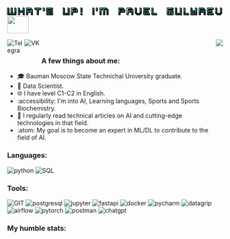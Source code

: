 <p>
  <img align='center' src="https://github.com/paverGulyaevich/paverGulyaevich/blob/main/text.gif" width='600' height='20' />
  <img align='center' src="https://media3.giphy.com/media/jcphjXkgPV8tOsAZPi/giphy.gif?cid=ecf05e47iod42gqy2ufcx8wcoablx04vf685xn0dvp5jm48p&ep=v1_gifs_search&rid=giphy.gif&ct=g" width='50' height='40'/>
</p>

<a href="https://t.me/paver_gulyaevich" target="blank"><img align="left" src="https://cdn-icons-png.flaticon.com/512/906/906377.png" alt="Telegram" height="40" width="40" /></a>&nbsp;
<a href="https://www.vk.com/pavergulyaevich"><img align="left" alt="VK" height="40" width="40" src="https://upload.wikimedia.org/wikipedia/commons/thumb/f/f3/VK_Compact_Logo_%282021-present%29.svg/2048px-VK_Compact_Logo_%282021-present%29.svg.png" /></a>
<img align='right' src="https://media3.giphy.com/media/ubTm0qEprEvOo/giphy.webp?cid=ecf05e47i2jq1xccvdpgvts4f64uhie8ea0yqh1a5unor8ik&ep=v1_gifs_search&rid=giphy.webp&ct=g" height="300"/>

### A few things about me:
- :mortar_board: Bauman Moscow State Technichal University graduate.
- :briefcase: Data Scientist.
- :globe_with_meridians: I have level C1-C2 in English.
- :accessibility: I'm into AI, Learning languages, Sports and Sports Biochemistry.
- :book: I regularly read technical articles on AI and cutting-edge technologies in that field.
- :atom: My goal is to become an expert in ML/DL to contribute to the field of AI.

### Languages:

<p align="left">
      <img src="https://www.vectorlogo.zone/logos/python/python-icon.svg" alt="python" width="45" height="45"/>
      <img src="https://media.istockphoto.com/id/1298834585/vector/sql-icon-major-database-format-vector-icon-illustration.jpg?s=612x612&w=0&k=20&c=GibfLwPw_hjsQMVQUMf-GQIzrp3Bkh_KWOoN5WpOiPI=" alt="SQL" width="40" height="45"/> 
</p>

### Tools:

<p align="left">
      <img src="https://www.vectorlogo.zone/logos/git-scm/git-scm-icon.svg" alt="GIT" width="45" height="45"/>
      <img src="https://www.vectorlogo.zone/logos/postgresql/postgresql-icon.svg" alt="postgresql" width="45" height="45"/>
      <img src="https://upload.wikimedia.org/wikipedia/commons/thumb/3/38/Jupyter_logo.svg/1200px-Jupyter_logo.svg.png" alt="jupyter" width="40" height="45"/>
      <img src="https://cdn.worldvectorlogo.com/logos/fastapi.svg" alt="fastapi" width="45" height="45"/>
      <img src="https://www.vectorlogo.zone/logos/docker/docker-official.svg" alt="docker" width="50" height="40"/>
      <img src="https://upload.wikimedia.org/wikipedia/commons/thumb/1/1d/PyCharm_Icon.svg/1200px-PyCharm_Icon.svg.png" alt="pycharm" width="45" height="45"/>
      <img src="https://upload.wikimedia.org/wikipedia/commons/thumb/c/c9/DataGrip.svg/1200px-DataGrip.svg.png" alt="datagrip" width="45" height="45"/>
      <img src="https://airflow.apache.org/docs/apache-airflow/2.3.2/_images/pin_large.png" alt="airflow" width="45" height="45"/>
      <img src="https://upload.wikimedia.org/wikipedia/commons/thumb/1/10/PyTorch_logo_icon.svg/640px-PyTorch_logo_icon.svg.png" alt="pytorch" width="40" height="45"/>
      <img src="https://img.uxwing.com/wp-content/themes/uxwing/download/brands-social-media/postman-icon.png" alt="postman" width="45" height="45"/> 
      <img src="https://upload.wikimedia.org/wikipedia/commons/thumb/0/04/ChatGPT_logo.svg/1024px-ChatGPT_logo.svg.png" alt="chatgpt" width="45" height="45"/>        
</p>

### My humble stats:
<div id="stat" align="left">
    <img src="https://github-profile-summary-cards.vercel.app/api/cards/profile-details?username=paverGulyaevich&theme=github_dark" alt="" width='685'/>
    <img src="https://github-profile-summary-cards.vercel.app/api/cards/most-commit-language?username=paverGulyaevich&theme=github_dark" alt=""/>
     <img src="https://github-profile-summary-cards.vercel.app/api/cards/stats?username=paverGulyaevich&theme=github_dark" alt=""/>
</div>


